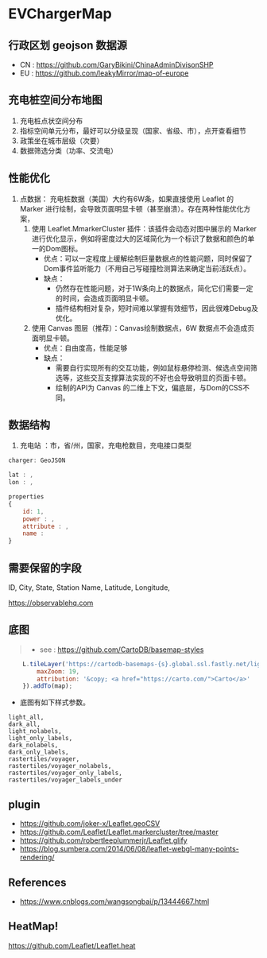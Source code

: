 # EVChargerMap

## 行政区划 geojson 数据源
- CN : https://github.com/GaryBikini/ChinaAdminDivisonSHP
- EU : https://github.com/leakyMirror/map-of-europe
## 充电桩空间分布地图
1. 充电桩点状空间分布
2. 指标空间单元分布，最好可以分级呈现（国家、省级、市），点开查看细节
3. 政策坐在城市层级（次要）
4. 数据筛选分类（功率、交流电）

## 性能优化
1. 点数据： 充电桩数据（美国）大约有6W条，如果直接使用 Leaflet 的 Marker 进行绘制，会导致页面明显卡顿（甚至崩溃）。存在两种性能优化方案，
   1. 使用 Leaflet.MmarkerCluster 插件：该插件会动态对图中展示的 Marker 进行优化显示，例如将密度过大的区域简化为一个标识了数据和颜色的单一的Dom图标。
      - 优点：可以一定程度上缓解绘制巨量数据点的性能问题，同时保留了Dom事件监听能力（不用自己写碰撞检测算法来确定当前活跃点）。
      - 缺点：
        - 仍然存在性能问题，对于1W条向上的数据点，简化它们需要一定的时间，会造成页面明显卡顿。
        - 插件结构相对复杂，短时间难以掌握有效细节，因此很难Debug及优化。
    2. 使用 Canvas 图层（推荐）：Canvas绘制数据点，6W 数据点不会造成页面明显卡顿。
       - 优点：自由度高，性能足够
       - 缺点：
         - 需要自行实现所有的交互功能，例如鼠标悬停检测、候选点空间筛选等，这些交互支撑算法实现的不好也会导致明显的页面卡顿。
         - 绘制的API为 Canvas 的二维上下文，偏底层，与Dom的CSS不同。
## 数据结构
1. 充电站 ：市，省/州，国家，充电枪数目，充电接口类型

```js
charger: GeoJSON

lat : ,
lon : ,

properties
{
    id: 1,
    power : ,
    attribute : ,
    name : 
}

```

## 需要保留的字段
ID,
City,
State,
Station Name,
Latitude,
Longitude,

https://observablehq.com
## 底图
> - see : https://github.com/CartoDB/basemap-styles

```js
    L.tileLayer('https://cartodb-basemaps-{s}.global.ssl.fastly.net/light_all/{z}/{x}/{y}.png', {
        maxZoom: 19,
        attribution: '&copy; <a href="https://carto.com/">Carto</a>'
    }).addTo(map);
```

- 底图有如下样式参数。
```
light_all,
dark_all,
light_nolabels,
light_only_labels,
dark_nolabels,
dark_only_labels,
rastertiles/voyager,
rastertiles/voyager_nolabels,
rastertiles/voyager_only_labels,
rastertiles/voyager_labels_under
```


## plugin
- https://github.com/joker-x/Leaflet.geoCSV
- https://github.com/Leaflet/Leaflet.markercluster/tree/master
- https://github.com/robertleeplummerjr/Leaflet.glify
- https://blog.sumbera.com/2014/06/08/leaflet-webgl-many-points-rendering/
## References
- https://www.cnblogs.com/wangsongbai/p/13444667.html


## HeatMap!
https://github.com/Leaflet/Leaflet.heat